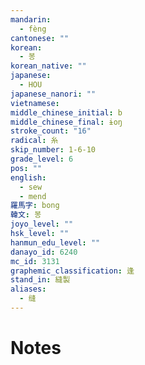 ```yaml
---
mandarin:
  - fèng
cantonese: ""
korean:
  - 봉
korean_native: ""
japanese:
  - HOU
japanese_nanori: ""
vietnamese:
middle_chinese_initial: b
middle_chinese_final: ɨoŋ
stroke_count: "16"
radical: 糸
skip_number: 1-6-10
grade_level: 6
pos: ""
english:
  - sew
  - mend
羅馬字: bong
韓文: 봉
joyo_level: ""
hsk_level: ""
hanmun_edu_level: ""
danayo_id: 6240
mc_id: 3131
graphemic_classification: 逢
stand_in: 縫製
aliases:
  - 缝
---
```


# Notes
